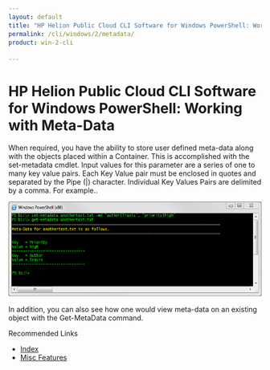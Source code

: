 ```yaml
---
layout: default
title: "HP Helion Public Cloud CLI Software for Windows PowerShell: Working with Meta-Data"
permalink: /cli/windows/2/metadata/
product: win-2-cli

---
```

# HP Helion Public Cloud CLI Software for Windows PowerShell: Working with Meta-Data

When required, you have the ability to store user defined meta-data along with the objects placed within a Container. This is accomplished with the  set-metadata cmdlet. Input values for this parameter are a series of one to many key value pairs. Each Key Value pair must be enclosed in quotes and separated by the Pipe (|) character. Individual Key Values Pairs are delimited by a comma. For example..

<img src="media/Metadata.png" width="580" height="189" alt="" />

In addition, you can also see how one would view meta-data on an existing object with the Get-MetaData command. 

Recommended Links 
 
* [Index](/cli/windows)
* [Misc Features](/cli/windows/misc)
